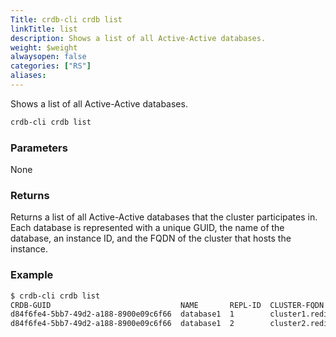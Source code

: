 ```yaml
---
Title: crdb-cli crdb list
linkTitle: list
description: Shows a list of all Active-Active databases.
weight: $weight
alwaysopen: false
categories: ["RS"]
aliases:
---
```


Shows a list of all Active-Active databases.

```sh
crdb-cli crdb list
```

### Parameters

None

### Returns

Returns a list of all Active-Active databases that the cluster participates in. Each database is represented with a unique GUID, the name of the database, an instance ID, and the FQDN of the cluster that hosts the instance.

### Example

```sh
$ crdb-cli crdb list
CRDB-GUID                             NAME       REPL-ID  CLUSTER-FQDN
d84f6fe4-5bb7-49d2-a188-8900e09c6f66  database1  1        cluster1.redis.local
d84f6fe4-5bb7-49d2-a188-8900e09c6f66  database1  2        cluster2.redis.local
```
